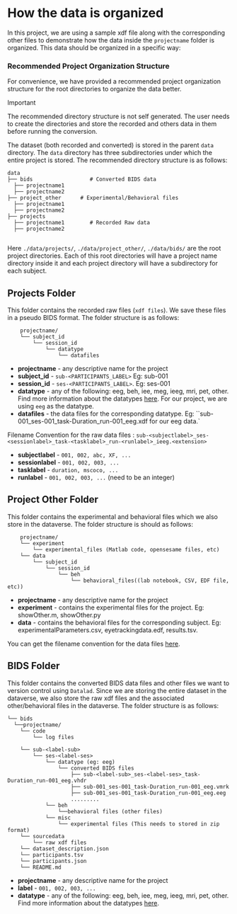# How the data is organized

In this project, we are using a sample xdf file along with the corresponding other files to demonstrate how the data inside the `projectname` folder is organized. This data should be organized in a specific way:

### Recommended Project Organization Structure 

For convenience, we have provided a recommended project organization  structure for the root directories to organize the data better.


> [!IMPORTANT]
> The recommended directory structure is not self generated. The user needs to create the directories and store the recorded and others data in them before running the conversion.

The dataset (both recorded and converted) is stored in the parent `data` directory. The `data` directory has three subdirectories under which the entire project is stored. The recommended directory structure is as follows:
```
data
├── bids                  # Converted BIDS data
  ├── projectname1
  ├── projectname2                
├── project_other      # Experimental/Behavioral files
  ├── projectname1
  ├── projectname2          
├── projects 
  ├── projectname1        # Recorded Raw data
  ├── projectname2 
             

```

Here `./data/projects/`, `./data/project_other/`, `./data/bids/` are the root project directories. Each of this root directories will have a project name directory inside it and each project directory will have a subdirectory for each subject. 


## Projects Folder

This folder contains the recorded raw files (`xdf files`). We save these files in a pseudo BIDS format. The folder structure is as follows:

        projectname/
        └── subject_id
            └── session_id
                └── datatype
                    └── datafiles

- **projectname** - any descriptive name for the project
- **subject_id** - `sub-<PARTICIPANTS_LABEL>` Eg: sub-001
- **session_id** - `ses-<PARTICIPANTS_LABEL>`. Eg: ses-001
- **datatype** - any of the following: eeg, beh, iee, meg, ieeg, mri, pet, other. Find more information about the datatypes [here](https://bids-standard.github.io/bids-starter-kit/folders_and_files/folders.html#datatype). For our project, we are using `eeg` as the datatype.
- **datafiles** - the data files for the corresponding datatype. Eg: ``sub-001_ses-001_task-Duration_run-001_eeg.xdf for our eeg data.`

Filename Convention for the raw data files :
`sub-<subjectlabel>_ses-<sessionlabel>_task-<tasklabel>_run-<runlabel>_ieeg.<extension>`
- **subjectlabel** - `001, 002, abc, XF, ...`
- **sessionlabel** - `001, 002, 003, ...`
- **tasklabel** - `duration, mscoco, ...`
- **runlabel** - `001, 002, 003, ...` (need to be an integer)

## Project Other Folder

This folder contains the experimental and behavioral files which we also store in the dataverse. The folder structure is should as follows:

        projectname/
        └── experiment
            └── experimental_files (Matlab code, opensesame files, etc)
        └── data
            └── subject_id
                └── session_id
                    └── beh
                        └── behavioral_files((lab notebook, CSV, EDF file, etc))

- **projectname** - any descriptive name for the project
- **experiment** - contains the experimental files for the project. Eg: showOther.m, showOther.py
- **data** - contains the behavioral files for the corresponding subject. Eg: experimentalParameters.csv, eyetrackingdata.edf, results.tsv. 


You can get the filename convention for the data files [here](https://bids-standard.github.io/bids-starter-kit/folders_and_files/files.html#modalities).

## BIDS Folder

This folder contains the converted BIDS data files and other files we want to version control using `Datalad`. Since we are storing the entire dataset in the dataverse, we also store the raw xdf files and the associated other/behavioral files in the dataverse. The folder structure is as follows:
```
└── bids
  └──projectname/
    └── code
        └── log files
    
    └── sub-<label-sub>
        └── ses-<label-ses>
            └── datatype (eg: eeg)
                └── converted BIDS files
                    ├── sub-<label-sub>_ses-<label-ses>_task-Duration_run-001_eeg.vhdr
                    ├── sub-001_ses-001_task-Duration_run-001_eeg.vmrk
                    ├── sub-001_ses-001_task-Duration_run-001_eeg.eeg
                    .........
            └── beh
                └──behavioral files (other files)
            └── misc
                └── experimental files (This needs to stored in zip format)
    └── sourcedata
        └── raw xdf files
    └── dataset_description.json
    └── participants.tsv
    └── participants.json
    └── README.md
```

- **projectname** - any descriptive name for the project
- **label** - `001, 002, 003, ...`
- **datatype** - any of the following: eeg, beh, iee, meg, ieeg, mri, pet, other. Find more information about the datatypes [here](https://bids-standard.github.io/bids-starter-kit/folders_and_files/folders.html#datatype).
